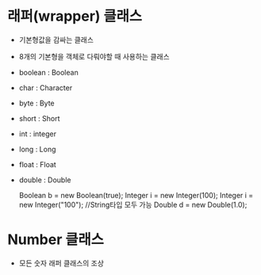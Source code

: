 래퍼(wrapper) 클래스
=================

* 기본형값을 감싸는 클래스
* 8개의 기본형을 객체로 다뤄야할 때 사용하는 클래스


* boolean : Boolean
* char : Character
* byte : Byte
* short : Short
* int : integer
* long : Long
* float : Float
* double : Double


    Boolean b = new Boolean(true);
    Integer i = new Integer(100);
    Integer i = new Integer("100"); //String타입 모두 가능
    Double d = new Double(1.0);


Number 클래스
============

* 모든 숫자 래퍼 클래스의 조상

